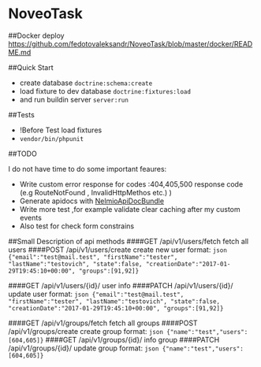 NoveoTask
=========

##Docker deploy 
https://github.com/fedotovaleksandr/NoveoTask/blob/master/docker/README.md

##Quick Start
- create database ```doctrine:schema:create``` 
- load fixture to dev database  ```doctrine:fixtures:load  ```
- and run buildin server ```server:run```


##Tests
- !Before Test load fixtures
- ```vendor/bin/phpunit```

##TODO

I do not have time to do some important feaures: 
- Write custom error response for codes :404,405,500 response code (e.g RouteNotFound , InvalidHttpMethos etc.) )
- Generate apidocs with [NelmioApiDocBundle](http://symfony.com/doc/current/bundles/NelmioApiDocBundle/index.html)
- Write more test ,for example validate clear caching after my custom events
- Also test for check form constrains

##Small Description of api methods
####GET /api/v1/users/fetch 
fetch all users
####POST /api/v1/users/create 
create new user
format: ```json {"email":"test@mail.test",
                 "firstName":"tester",
                 "lastName":"testovich",
                 "state":false,
                 "creationDate":"2017-01-29T19:45:10+00:00",
                 "groups":[91,92]}```

####GET /api/v1/users/{id}/ 
user info
####PATCH /api/v1/users/{id}/ 
update user
format: ```json {"email":"test@mail.test",
                 "firstName":"tester",
                 "lastName":"testovich",
                 "state":false,
                 "creationDate":"2017-01-29T19:45:10+00:00",
                 "groups":[91,92]}```

####GET /api/v1/groups/fetch 
fetch all groups
####POST /api/v1/groups/create 
create group 
format: ```json {"name":"test","users":[604,605]}```
####GET /api/v1/groups/{id}/ 
info group
####PATCH /api/v1/groups/{id}/ 
update group 
format: ```json {"name":"test","users":[604,605]}```